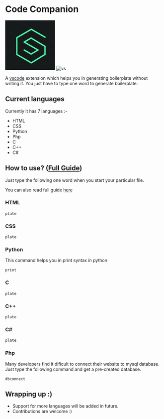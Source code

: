 # Code Companion

![logo](./img/logo.png)
![vs](https://code.visualstudio.com/assets/branding/app-icon.png)

A [vscode](https://code.visualstudi.com) extension which helps you in generating boilerplate without writing it. You just have to type one word to generate boilerplate.

## Current languages

Currently it has 7 languages :-

- HTML
- CSS
- Python
- Php
- C
- C++
- C#

## How to use? ([Full Guide](/vsc-extension-quickstart.md))

Just type the following one word when you start your particular file.

You can also read full guide [here](/vsc-extension-quickstart.md)

### HTML

```
plate
```

### CSS

```
plate
```

### Python

This command helps you in print syntax in python

```
print
```

### C

```
plate
```

### C++

```
plate
```

### C#

```
plate
```

### Php

Many developers find it dificult to connect their website to mysql database. Just type the following command and get a pre-created database.

```
dbconnect
```

## Wrapping up :)

- Support for more languages will be added in future.
- Contributions are welcome :)
